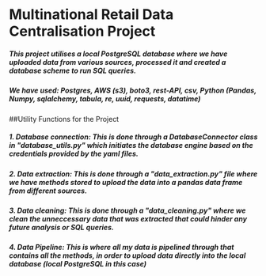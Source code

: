 # Multinational Retail Data Centralisation Project

##### This project utilises a local PostgreSQL database where we have uploaded data from various sources, processed it and created a database scheme to run SQL queries.
##### We have used: Postgres, AWS (s3), boto3, rest-API, csv, Python (Pandas, Numpy, sqlalchemy, tabula, re, uuid, requests, datatime) 

##Utility Functions for the Project
##### 1. Database connection: This is done through a DatabaseConnector class in "database_utils.py" which initiates the database engine based on the credentials provided by the yaml files. 
##### 2. Data extraction: This is done through a "data_extraction.py" file where we have methods stored to upload the data into a pandas data frame from different sources. 
##### 3. Data cleaning: This is done through a "data_cleaning.py" where we clean the unneccessary data that was extracted that could hinder any future analysis or SQL queries.
##### 4. Data Pipeline: This is where all my data is pipelined through that contains all the methods, in order to upload data directly into the local database (local PostgreSQL in this case) 

##
